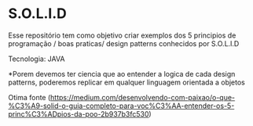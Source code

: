 # S.O.L.I.D

Esse repositório tem como objetivo criar exemplos dos 5 principios de programação / boas praticas/ design patterns conhecidos por S.O.L.I.D 


Tecnologia: JAVA 

*Porem devemos ter ciencia que ao entender a logica de cada design patterns, poderemos replicar em qualquer linguagem orientada a objetos




Otima fonte (https://medium.com/desenvolvendo-com-paixao/o-que-%C3%A9-solid-o-guia-completo-para-voc%C3%AA-entender-os-5-princ%C3%ADpios-da-poo-2b937b3fc530)

